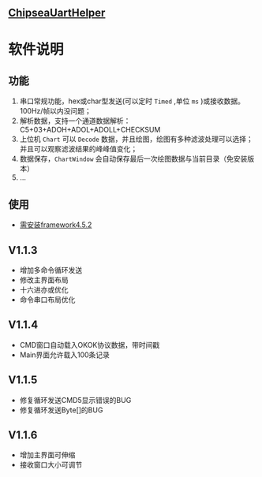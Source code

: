 
## [ChipseaUartHelper](www.chipsea.com)
#  软件说明
## 功能

1. 串口常规功能，hex或char型发送(可以定时 `Timed` ,单位 `ms` )或接收数据。100Hz/帧以内没问题；
2. 解析数据，支持一个通道数据解析：C5+03+ADOH+ADOL+ADOLL+CHECKSUM
3. 上位机 `Chart` 可以 `Decode` 数据，并且绘图，绘图有多种滤波处理可以选择；并且可以观察滤波结果的峰峰值变化；
4. 数据保存，`ChartWindow` 会自动保存最后一次绘图数据与当前目录（免安装版本）
5. ...

## 使用

- [需安装framework4.5.2](https://www.microsoft.com/zh-CN/download/details.aspx?id=42642)

## V1.1.3

- 增加多命令循环发送
- 修改主界面布局
- 十六进亦或优化
- 命令串口布局优化

## V1.1.4

 - CMD窗口自动载入OKOK协议数据，带时间戳
 - Main界面允许载入100条记录


## V1.1.5

 - 修复循环发送CMD5显示错误的BUG
 - 修复循环发送Byte[]的BUG

## V1.1.6

 - 增加主界面可伸缩
 - 接收窗口大小可调节


